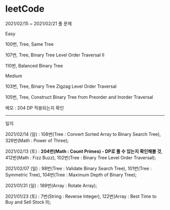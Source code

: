 # leetCode

2021/02/15 ~ 2021/02/21 풀 문제

Easy

100번, Tree, Same Tree

107번, Tree, Binary Tree Level Order Traversal II

110번, Balanced Binary Tree

Medium

103번, Tree, Binary Tree Zigzag Level Order Traversal

105번, Tree, Construct Binary Tree from Preorder and Inorder Traversal

메모 : 204 DP 적용되는지 확인

--------------------------------------------------------------------------------------------------------

일지

2021/02/14 (일) : 108번(Tree : Convert Sorted Array to Binary Search Tree), 326번(Math : Power of Three);

2021/02/13 (토) : **204번(Math : Count Primes) - DP로 풀 수 있는지 확인해볼 것**, 412번(Math : Fizz Buzz),  102번(Tree : Binary Tree Level Order Traversal);

2021/02/07 (일) : 98번(Tree : Validate Binary Search Tree), 101번(Tree : Symmetric Tree), 104번(Tree : Maximum Depth of Binary Tree);

2021/01/31 (일) : 189번(Array : Rotate Array);

2021/01/23 (토) : 7번(String : Reverse Integer), 122번(Array : Best Time to Buy and Sell Stock II);
